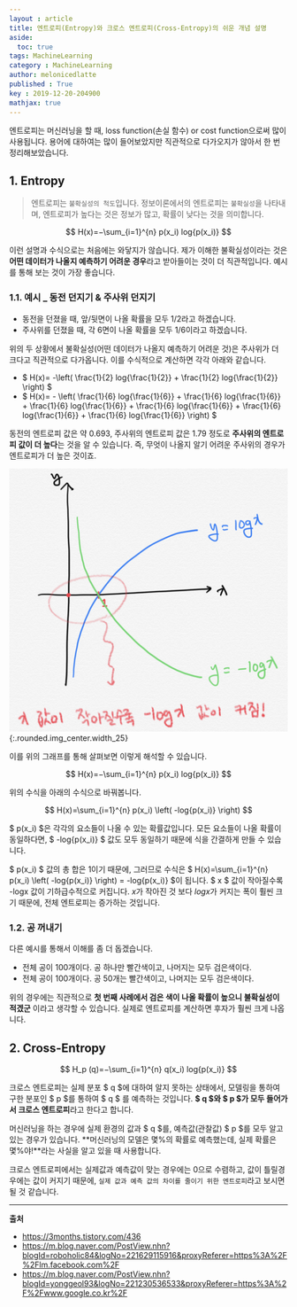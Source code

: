 ```yaml
---
layout : article
title: 엔트로피(Entropy)와 크로스 엔트로피(Cross-Entropy)의 쉬운 개념 설명
aside:
  toc: true
tags: MachineLearning
category : MachineLearning
author: melonicedlatte
published : True
key : 2019-12-20-204900
mathjax: true
---
```


엔트로피는 머신러닝을 할 때, loss function(손실 함수) or cost function으로써 많이 사용됩니다. 용어에 대하여는 많이 들어보았지만 직관적으로 다가오지가 않아서 한 번 정리해보았습니다. 

## 1. Entropy
> 엔트로피는 `불확실성의 척도`입니다. 정보이론에서의 엔트로피는 `불확실성`을 나타내며, 엔트로피가 높다는 것은 정보가 많고, 확률이 낮다는 것을 의미합니다. 

$$ H(x)=−\sum_{i=1}^{n}  p(x_i) log{p(x_i)} $$

이런 설명과 수식으로는 처음에는 와닿지가 않습니다. 제가 이해한 불확실성이라는 것은 **어떤 데이터가 나올지 예측하기 어려운 경우**라고 받아들이는 것이 더 직관적입니다. 예시를 통해 보는 것이 가장 좋습니다. 

### 1.1. 예시 _ 동전 던지기 & 주사위 던지기
- 동전을 던졌을 때, 앞/뒷면이 나올 확률을 모두 1/2라고 하겠습니다.
- 주사위를 던졌을 때,  각 6면이 나올 확률을 모두 1/6이라고 하겠습니다.

위의 두 상황에서 불확실성(어떤 데이터가 나올지 예측하기 어려운 것)은 주사위가 더 크다고 직관적으로 다가옵니다. 이를 수식적으로 계산하면 각각 아래와 같습니다.

- $ H(x)= -\left( \frac{1}{2} log{\frac{1}{2}} + \frac{1}{2} log{\frac{1}{2}} \right) $
- $ H(x)= - \left( \frac{1}{6} log{\frac{1}{6}} + \frac{1}{6} log{\frac{1}{6}} + \frac{1}{6} log{\frac{1}{6}} + \frac{1}{6} log{\frac{1}{6}} + \frac{1}{6} log{\frac{1}{6}} + \frac{1}{6} log{\frac{1}{6}}  \right) $

동전의 엔트로피 값은 약 0.693, 주사위의 엔트로피 값은 1.79 정도로 **주사위의 엔트로피 값이 더 높다**는 것을 알 수 있습니다. 즉, 무엇이 나올지 알기 어려운 주사위의 경우가 엔트로피가 더 높은 것이죠. 

![image](/assets/images/201912/BB240ECE-0EEB-4601-B2FD-69D07553BBCB.jpeg){:.rounded.img_center.width_25}

이를 위의 그래프를 통해 살펴보면 이렇게 해석할 수 있습니다. 

$$ H(x)=−\sum_{i=1}^{n}  p(x_i) log{p(x_i)} $$ 

위의 수식을 아래의 수식으로 바꿔봅니다. 

$$ H(x)=\sum_{i=1}^{n}  p(x_i) \left( -log{p(x_i)} \right) $$

$ p(x_i) $은 각각의 요소들이 나올 수 있는 확률값입니다. 모든 요소들이 나올 확률이 동일하다면, $ -log{p(x_i)} $ 값도 모두 동일하기 때문에 식을 간결하게 만들 수 있습니다. 

$ p(x_i) $ 값의 총 합은 1이기 때문에, 그러므로 수식은 $ H(x)=\sum_{i=1}^{n}  p(x_i) \left( -log{p(x_i)} \right) = -log{p(x_i)} $이 됩니다. $ x $ 값이 작아질수록 -logx 값이 기하급수적으로 커집니다. $x$가 작아진 것 보다 $log{x}$가 커지는 폭이 훨씬 크기 때문에, 전체 엔트로피는 증가하는 것입니다. 

### 1.2. 공 꺼내기
다른 예시를 통해서 이해를 좀 더 돕겠습니다.
- 전체 공이 100개이다. 공 하나만 빨간색이고, 나머지는 모두 검은색이다.
- 전체 공이 100개이다. 공 50개는 빨간색이고, 나머지는 모두 검은색이다.

위의 경우에는 직관적으로 **첫 번째 사례에서 검은 색이 나올 확률이 높으니 불확실성이 적겠군** 이라고 생각할 수 있습니다. 실제로 엔트로피를 계산하면 후자가 훨씬 크게 나옵니다. 

## 2. Cross-Entropy

$$ H_p (q)=−\sum_{i=1}^{n}  q(x_i) log{p(x_i)} $$

크로스 엔트로피는 실제 분포 $ q $에 대하여 알지 못하는 상태에서, 모델링을 통하여 구한 분포인 $ p $를 통하여 $ q $ 를 예측하는 것입니다. **$ q $와 $ p $가 모두 들어가서 크로스 엔트로피**라고 한다고 합니다. 

머신러닝을 하는 경우에 실제 환경의 값과 $ q $를, 예측값(관찰값) $ p $를 모두 알고 있는 경우가 있습니다. **머신러닝의 모델은 몇%의 확률로 예측했는데, 실제 확률은 몇%야!**라는 사실을 알고 있을 때 사용합니다. 

크로스 엔트로피에서는 실제값과 예측값이 맞는 경우에는 0으로 수렴하고, 값이 틀릴경우에는 값이 커지기 때문에, `실제 값과 예측 값의 차이를 줄이기 위한 엔트로피`라고 보시면 될 것 같습니다.

---
**출처**
- https://3months.tistory.com/436
- https://m.blog.naver.com/PostView.nhn?blogId=roboholic84&logNo=221629115916&proxyReferer=https%3A%2F%2Flm.facebook.com%2F
- https://m.blog.naver.com/PostView.nhn?blogId=yonggeol93&logNo=221230536533&proxyReferer=https%3A%2F%2Fwww.google.co.kr%2F
